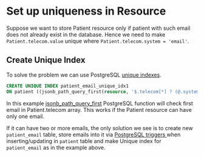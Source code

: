 # Set up uniqueness in Resource

Suppose we want to store Patient resource only if patient with such email does not already exist in the database. Hence we need to make `Patient.telecom.value` unique where `Patient.telecom.system = 'email'`.

## Create Unique Index

To solve the problem we can use PostgreSQL [unique indexes](https://www.postgresql.org/docs/current/indexes-unique.html).&#x20;

```sql
CREATE UNIQUE INDEX patient_email_unique_idx1
ON patient ((jsonb_path_query_first(resource, '$.telecom[*] ? (@.system == "email").value') #>> '{}'));
```

In this example [jsonb\_path\_query\_first](https://www.postgresql.org/docs/15/functions-json.html) PostgreSQL function will check first email in Patient.telecom array. This works if the Patient resource can have only one email.&#x20;

If it can have two or more emails, the only solution we see is to create new `patient_email` table, store emails into it via [PostgreSQL triggers ](https://www.postgresql.org/docs/current/sql-createtrigger.html)when inserting/updating in `patient` table and make Unique index for `patient_email` as in the example above.&#x20;
